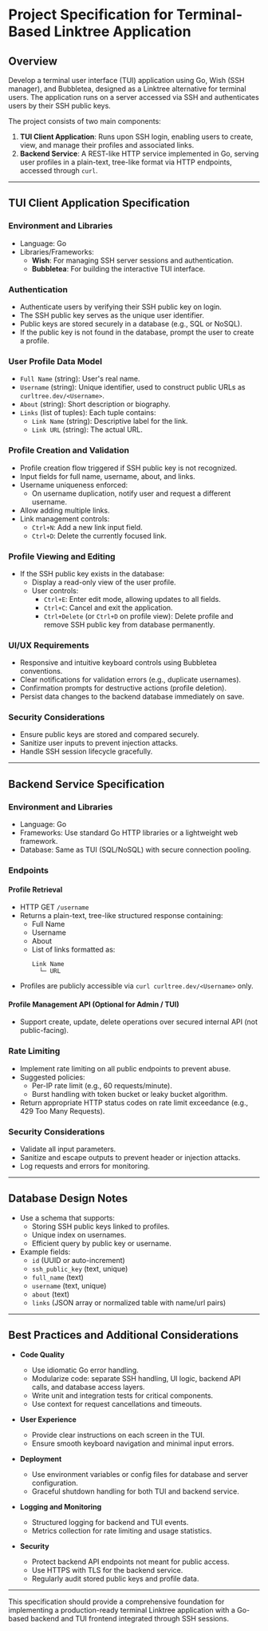 # Project Specification for Terminal-Based Linktree Application

## Overview
Develop a terminal user interface (TUI) application using Go, Wish (SSH manager), and Bubbletea, designed as a Linktree alternative for terminal users. The application runs on a server accessed via SSH and authenticates users by their SSH public keys.

The project consists of two main components:
1. **TUI Client Application**: Runs upon SSH login, enabling users to create, view, and manage their profiles and associated links.
2. **Backend Service**: A REST-like HTTP service implemented in Go, serving user profiles in a plain-text, tree-like format via HTTP endpoints, accessed through `curl`.

---

## TUI Client Application Specification

### Environment and Libraries
- Language: Go
- Libraries/Frameworks:
  - **Wish**: For managing SSH server sessions and authentication.
  - **Bubbletea**: For building the interactive TUI interface.

### Authentication
- Authenticate users by verifying their SSH public key on login.
- The SSH public key serves as the unique user identifier.
- Public keys are stored securely in a database (e.g., SQL or NoSQL).
- If the public key is not found in the database, prompt the user to create a profile.

### User Profile Data Model
- `Full Name` (string): User's real name.
- `Username` (string): Unique identifier, used to construct public URLs as `curltree.dev/<Username>`.
- `About` (string): Short description or biography.
- `Links` (list of tuples): Each tuple contains:
  - `Link Name` (string): Descriptive label for the link.
  - `Link URL` (string): The actual URL.

### Profile Creation and Validation
- Profile creation flow triggered if SSH public key is not recognized.
- Input fields for full name, username, about, and links.
- Username uniqueness enforced:
  - On username duplication, notify user and request a different username.
- Allow adding multiple links.
- Link management controls:
  - `Ctrl+N`: Add a new link input field.
  - `Ctrl+D`: Delete the currently focused link.

### Profile Viewing and Editing
- If the SSH public key exists in the database:
  - Display a read-only view of the user profile.
  - User controls:
    - `Ctrl+E`: Enter edit mode, allowing updates to all fields.
    - `Ctrl+C`: Cancel and exit the application.
    - `Ctrl+Delete` (or `Ctrl+D` on profile view): Delete profile and remove SSH public key from database permanently.

### UI/UX Requirements
- Responsive and intuitive keyboard controls using Bubbletea conventions.
- Clear notifications for validation errors (e.g., duplicate usernames).
- Confirmation prompts for destructive actions (profile deletion).
- Persist data changes to the backend database immediately on save.

### Security Considerations
- Ensure public keys are stored and compared securely.
- Sanitize user inputs to prevent injection attacks.
- Handle SSH session lifecycle gracefully.

---

## Backend Service Specification

### Environment and Libraries
- Language: Go
- Frameworks: Use standard Go HTTP libraries or a lightweight web framework.
- Database: Same as TUI (SQL/NoSQL) with secure connection pooling.

### Endpoints

#### Profile Retrieval
- HTTP GET `/username`
- Returns a plain-text, tree-like structured response containing:
  - Full Name
  - Username
  - About
  - List of links formatted as:
    ```
    Link Name
      └─ URL
    ```
- Profiles are publicly accessible via `curl curltree.dev/<Username>` only.

#### Profile Management API (Optional for Admin / TUI)
- Support create, update, delete operations over secured internal API (not public-facing).

### Rate Limiting
- Implement rate limiting on all public endpoints to prevent abuse.
- Suggested policies:
  - Per-IP rate limit (e.g., 60 requests/minute).
  - Burst handling with token bucket or leaky bucket algorithm.
- Return appropriate HTTP status codes on rate limit exceedance (e.g., 429 Too Many Requests).

### Security Considerations
- Validate all input parameters.
- Sanitize and escape outputs to prevent header or injection attacks.
- Log requests and errors for monitoring.

---

## Database Design Notes

- Use a schema that supports:
  - Storing SSH public keys linked to profiles.
  - Unique index on usernames.
  - Efficient query by public key or username.
- Example fields:
  - `id` (UUID or auto-increment)
  - `ssh_public_key` (text, unique)
  - `full_name` (text)
  - `username` (text, unique)
  - `about` (text)
  - `links` (JSON array or normalized table with name/url pairs)

---

## Best Practices and Additional Considerations

- **Code Quality**
  - Use idiomatic Go error handling.
  - Modularize code: separate SSH handling, UI logic, backend API calls, and database access layers.
  - Write unit and integration tests for critical components.
  - Use context for request cancellations and timeouts.
  
- **User Experience**
  - Provide clear instructions on each screen in the TUI.
  - Ensure smooth keyboard navigation and minimal input errors.
  
- **Deployment**
  - Use environment variables or config files for database and server configuration.
  - Graceful shutdown handling for both TUI and backend service.
  
- **Logging and Monitoring**
  - Structured logging for backend and TUI events.
  - Metrics collection for rate limiting and usage statistics.
  
- **Security**
  - Protect backend API endpoints not meant for public access.
  - Use HTTPS with TLS for the backend service.
  - Regularly audit stored public keys and profile data.

---

This specification should provide a comprehensive foundation for implementing a production-ready terminal Linktree application with a Go-based backend and TUI frontend integrated through SSH sessions.
